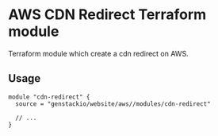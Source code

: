 # AWS CDN Redirect Terraform module

Terraform module which create a cdn redirect on AWS.

## Usage

```hcl
module "cdn-redirect" {
  source = "genstackio/website/aws//modules/cdn-redirect"

  // ...
}
```

